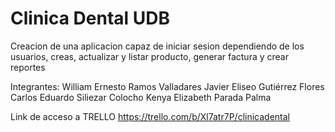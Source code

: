 # Clinica Dental UDB

  Creacion de una aplicacion capaz de iniciar sesion dependiendo de los usuarios, creas, actualizar y listar producto, generar factura y crear reportes

Integrantes:
  William Ernesto Ramos Valladares
  Javier Eliseo Gutiérrez Flores
  Carlos Eduardo Siliezar Colocho
  Kenya Elizabeth Parada Palma
  
  Link de acceso a TRELLO
    https://trello.com/b/Xl7atr7P/clinicadental
 
